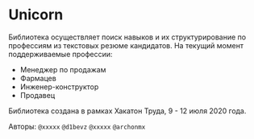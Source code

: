 # Unicorn

Библиотека осуществляет поиск навыков и их структурирование по профессиям из текстовых резюме кандидатов.
На текущий момент поддерживаемые профессии:
- Менеджер по продажам
- Фармацев
- Инженер-конструктор
- Продавец


Библиотека создана в рамках Хакатон Труда, 9 - 12 июля 2020 года.

Авторы:
`@xxxxx`
`@d1bevz` 
`@xxxxx`
`@archonmx`

